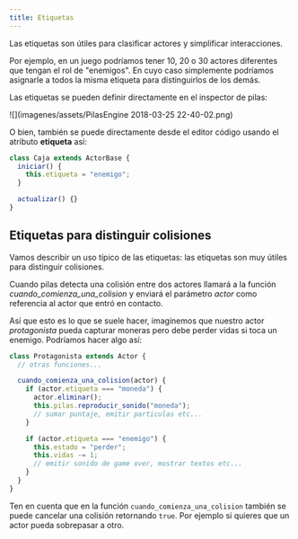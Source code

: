 ```yaml
---
title: Etiquetas
---
```


Las etiquetas son útiles para clasificar actores y simplificar interacciones.

Por ejemplo, en un juego podríamos tener 10, 20 o 30 actores diferentes que tengan el rol de "enemigos". En cuyo caso simplemente podríamos asignarle a todos la misma etiqueta para distinguirlos de los demás.

Las etiquetas se pueden definir directamente en el inspector de pilas:

![](imagenes/assets/PilasEngine 2018-03-25 22-40-02.png)

O bien, también se puede directamente desde el editor código usando el atributo **etiqueta** así:

```typescript
class Caja extends ActorBase {
  iniciar() {
    this.etiqueta = "enemigo";
  }

  actualizar() {}
}
```

## Etiquetas para distinguir colisiones

Vamos describir un uso típico de las etiquetas: las etiquetas son muy útiles para distinguir colisiones.

Cuando pilas detecta una colisión entre dos actores llamará a la función _cuando_comienza_una_colision_ y enviará el parámetro _actor_ como referencia al actor que entró en contacto.

Así que esto es lo que se suele hacer, imaginemos que nuestro actor _protagonista_ pueda capturar moneras pero debe perder vidas si toca un enemigo. Podríamos hacer algo así:

```typescript
class Protagonista extends Actor {
  // otras funciones...

  cuando_comienza_una_colision(actor) {
    if (actor.etiqueta === "moneda") {
      actor.eliminar();
      this.pilas.reproducir_sonido("moneda");
      // sumar puntaje, emitir particulas etc...
    }

    if (actor.etiqueta === "enemigo") {
      this.estado = "perder";
      this.vidas -= 1;
      // emitir sonido de game over, mostrar textos etc...
    }
  }
}
```

Ten en cuenta que en la función `cuando_comienza_una_colision` también se puede cancelar una colisión retornando `true`. Por ejemplo si quieres que un actor pueda sobrepasar a otro.
